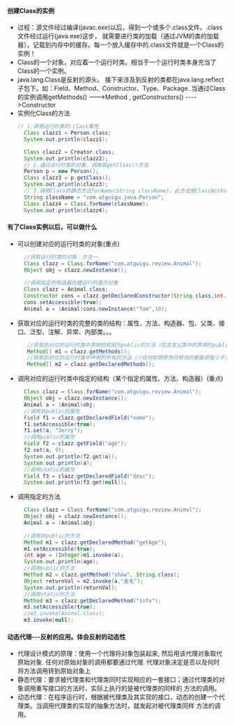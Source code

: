 #### 创建Class的实例
   - 过程：源文件经过编译(javac.exe)以后，得到一个或多个.class文件。.class文件经过运行(java.exe)这步，
	就需要进行类的加载（通过JVM的类的加载器），记载到内存中的缓存。每一个放入缓存中的.class文件就是一个Class的实例！
   - Class的一个对象，对应着一个运行时类。相当于一个运行时类本身充当了Class的一个实例。
   - java.lang.Class是反射的源头。  接下来涉及到反射的类都在java.lang.reflect子包下。如：Field、Method、Constructor、Type、Package..当通过Class的实例调用getMethods() --->Method , getConstructors() ---->Constructor
   - 实例化Class的方法
      ```java
     // 1.调用运行时类的.class属性
		Class clazz1 = Person.class;
		System.out.println(clazz1);

		Class clazz2 = Creator.class;
		System.out.println(clazz2);
		// 2.通过运行时类的对象，调用其getClass()方法
		Person p = new Person();
		Class clazz3 = p.getClass();
		System.out.println(clazz3);
		// 3.调用Class的静态方法forName(String className)。此方法报ClassNotFoundException
		String className = "com.atguigu.java.Person";
		Class clazz4 = Class.forName(className);
		System.out.println(clazz4);

      ```
#### 有了Class实例以后，可以做什么
   - 可以创建对应的运行时类的对象(重点)
      ```java
        //获取运行时类的对象：方法一
        Class clazz = Class.forName("com.atguigu.review.Animal");
        Object obj = clazz.newInstance();
   		
        //调用指定的构造器创建运行时类的对象
        Class clazz = Animal.class;
        Constructor cons = clazz.getDeclaredConstructor(String.class,int.class);
        cons.setAccessible(true);
        Animal a = (Animal)cons.newInstance("Tom",10);
      ```
   - 获取对应的运行时类的完整的类的结构：属性、方法、构造器、包、父类、接口、泛型、注解、异常、内部类。。。
      ```java
         //获取到对应的运行时类中声明的权限为public的方法（包含其父类中的声明的public）
         Method[] m1 = clazz.getMethods();
         //获取到对应的运行时类中声明的所有的方法（①任何权限修饰符修饰的都能获取②不含父类中的）
         Method[] m2 = clazz.getDeclaredMethods();

      ```
   - 调用对应的运行时类中指定的结构（某个指定的属性、方法、构造器）(重点)
      ```java
        Class clazz = Class.forName("com.atguigu.review.Animal");
        Object obj = clazz.newInstance();
        Animal a = (Animal)obj;
        //调用非public的属性
        Field f1 = clazz.getDeclaredField("name");
        f1.setAccessible(true);
        f1.set(a, "Jerry");
        //调用public的属性
        Field f2 = clazz.getField("age");
        f2.set(a, 9);
        System.out.println(f2.get(a));
        System.out.println(a);
        //调用static的属性
        Field f3 = clazz.getDeclaredField("desc");
        System.out.println(f3.get(null));
      ```
   - 调用指定的方法
      ```java
        Class clazz = Class.forName("com.atguigu.review.Animal");
        Object obj = clazz.newInstance();
        Animal a = (Animal)obj;
        
        //调用非public的方法
        Method m1 = clazz.getDeclaredMethod("getAge");
        m1.setAccessible(true);
        int age = (Integer)m1.invoke(a);
        System.out.println(age);
        //调用public的方法
        Method m2 = clazz.getMethod("show", String.class);
        Object returnVal = m2.invoke(a,"金毛");
        System.out.println(returnVal);
        //调用static的方法
        Method m3 = clazz.getDeclaredMethod("info");
        m3.setAccessible(true);
        //m3.invoke(Animal.class);
        m3.invoke(null);
      ```
#### 动态代理---反射的应用。体会反射的动态性
   - 代理设计模式的原理：使用一个代理将对象包装起来, 然后用该代理对象取代原始对象. 任何对原始对象的调用都要通过代理. 代理对象决定是否以及何时
     将方法调用转到原始对象上
   - 静态代理：要求被代理类和代理类同时实现相应的一套接口；通过代理类的对象调用重写接口的方法时，实际上执行的是被代理类的同样的
     方法的调用。
   - 动态代理：在程序运行时，根据被代理类及其实现的接口，动态的创建一个代理类。当调用代理类的实现的抽象方法时，就发起对被代理类同样
     方法的调用。